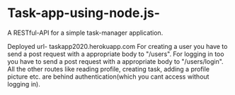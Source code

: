 # Task-app-using-node.js-
A RESTful-API for a simple task-manager application.

Deployed url- taskapp2020.herokuapp.com
For creating a user you have to send a post request with a appropriate body to "/users".
For logging in too you have to send a post request with a appropriate body to "/users/login".
All the other routes like reading profile, creating task, adding a profile picture etc.
are behind authentication(which you cant access without logging in).
